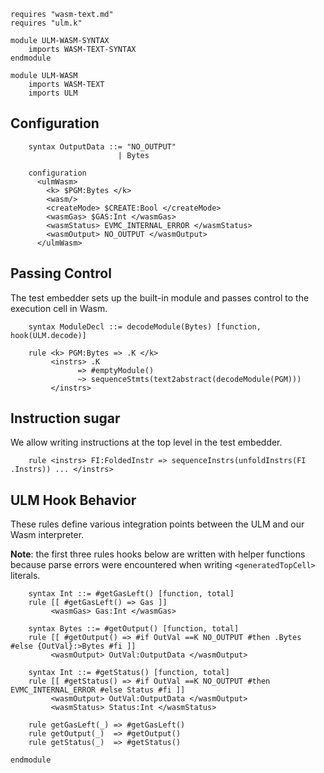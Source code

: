 ```k
requires "wasm-text.md"
requires "ulm.k"
```

```k
module ULM-WASM-SYNTAX
    imports WASM-TEXT-SYNTAX
endmodule
```

```k
module ULM-WASM
    imports WASM-TEXT
    imports ULM
```

Configuration
-------------

```k
    syntax OutputData ::= "NO_OUTPUT"
                        | Bytes

    configuration
      <ulmWasm>
        <k> $PGM:Bytes </k>
        <wasm/>
        <createMode> $CREATE:Bool </createMode>
        <wasmGas> $GAS:Int </wasmGas>
        <wasmStatus> EVMC_INTERNAL_ERROR </wasmStatus>
        <wasmOutput> NO_OUTPUT </wasmOutput>
      </ulmWasm>
```

Passing Control
---------------

The test embedder sets up the built-in module and passes control to the execution cell in Wasm.

```k
    syntax ModuleDecl ::= decodeModule(Bytes) [function, hook(ULM.decode)]

    rule <k> PGM:Bytes => .K </k>
         <instrs> .K
               => #emptyModule()
               ~> sequenceStmts(text2abstract(decodeModule(PGM)))
         </instrs>
```

Instruction sugar
-----------------

We allow writing instructions at the top level in the test embedder.

```k
    rule <instrs> FI:FoldedInstr => sequenceInstrs(unfoldInstrs(FI .Instrs)) ... </instrs>
```

ULM Hook Behavior
-----------------

These rules define various integration points between the ULM and our Wasm interpreter.

**Note**: the first three rules hooks below are written with helper functions
          because parse errors were encountered when writing `<generatedTopCell>` literals.

```k
    syntax Int ::= #getGasLeft() [function, total]
    rule [[ #getGasLeft() => Gas ]]
         <wasmGas> Gas:Int </wasmGas>

    syntax Bytes ::= #getOutput() [function, total]
    rule [[ #getOutput() => #if OutVal ==K NO_OUTPUT #then .Bytes #else {OutVal}:>Bytes #fi ]]
         <wasmOutput> OutVal:OutputData </wasmOutput>

    syntax Int ::= #getStatus() [function, total]
    rule [[ #getStatus() => #if OutVal ==K NO_OUTPUT #then EVMC_INTERNAL_ERROR #else Status #fi ]]
         <wasmOutput> OutVal:OutputData </wasmOutput>
         <wasmStatus> Status:Int </wasmStatus>

    rule getGasLeft(_) => #getGasLeft()
    rule getOutput(_)  => #getOutput()
    rule getStatus(_)  => #getStatus()
```

```k
endmodule
```
